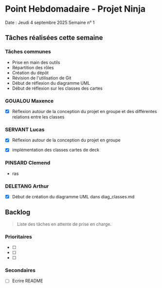 # Point Hebdomadaire - Projet Ninja

Date : Jeudi 4 septembre 2025
Semaine n° 1

## Tâches réalisées cette semaine

### Tâches communes 

- Prise en main des outils
- Répartition des rôles
- Création du dépôt 
- Révision de l'utilisation de Git
- Début de réflexion du diagramme UML
- Début de réflexion sur les classes des cartes

### GOUALOU Maxence
- [x] Réflexion autour de la conception du projet en groupe et des différentes relations entre les classes


### SERVANT Lucas

- [x] Réflexion autour de la conception du projet en groupe
- [x] implémentation des classes cartes de deck


### PINSARD Clemend

- ras

### DELETANG Arthur

- [x] Début de création du diagramme UML dans diag_classes.md


## Backlog

> Liste des tâches en attente de prise en charge.

### Prioritaires

- [ ] 
- [ ] 
- [ ] 

### Secondaires

- [ ] Ecrire README